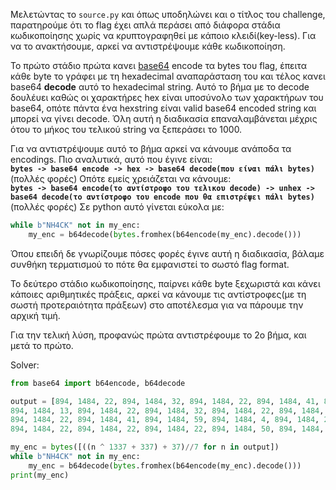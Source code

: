 Μελετώντας το `source.py` και όπως υποδηλώνει και ο τίτλος του challenge, παρατηρούμε ότι το flag έχει απλά περάσει από διάφορα στάδια κωδικοποίησης χωρίς να κρυπτογραφηθεί με κάποιο κλειδί(key-less). Για να το ανακτήσουμε, αρκεί να αντιστρέψουμε κάθε κωδικοποίηση.

Το πρώτο στάδιο πρώτα κανει [base64](https://en.wikipedia.org/wiki/Base64) encode τα bytes του flag, έπειτα κάθε byte το γράφει με τη hexadecimal αναπαράσταση του και τέλος κανει base64 **decode** αυτό το hexadecimal string. Αυτό το βήμα με το decode δουλέυει καθώς οι χαρακτήρες hex είναι υποσύνολο των χαρακτήρων του base64, οπότε πάντα ένα hexstring είναι valid base64 encoded string και μπορεί να γίνει decode. Όλη αυτή η διαδικασία επαναλαμβάνεται μέχρις ότου το μήκος του τελικού string να ξεπεράσει το 1000.

Για να αντιστρέψουμε αυτό το βήμα αρκεί να κάνουμε ανάποδα τα encodings. Πιο αναλυτικά, αυτό που έγινε είναι:  
**`bytes -> base64 encode -> hex -> base64 decode(που είναι πάλι bytes)`**(πολλές φορές)
Οπότε εμείς χρειάζεται να κάνουμε:  
**`bytes -> base64 encode(το αντίστροφο του τελικου decode) -> unhex -> base64 decode(το αντίστροφο του encode που θα επιστρέψει πάλι bytes)`**(πολλές φορές)
Σε python αυτό γίνεται εύκολα με:
```python
while b"NH4CK" not in my_enc:
    my_enc = b64decode(bytes.fromhex(b64encode(my_enc).decode()))
```
Όπου επειδή δε γνωρίζουμε πόσες φορές έγινε αυτή η διαδικασία, βάλαμε συνθήκη τερματισμού το πότε θα εμφανιστεί το σωστό flag format.

Το δεύτερο στάδιο κωδικοποίησης, παίρνει κάθε byte ξεχωριστά και κάνει κάποιες αριθμητικές πράξεις, αρκεί να κάνουμε τις αντίστροφες(με τη σωστή προτεραιότητα πράξεων) στο αποτέλεσμα για να πάρουμε την αρχική τιμή.

Για την τελική λύση, προφανώς πρώτα αντιστρέφουμε το 2ο βήμα, και μετά το πρώτο.

Solver:
```python
from base64 import b64encode, b64decode

output = [894, 1484, 22, 894, 1484, 32, 894, 1484, 22, 894, 1484, 41, 894, 1484, 22, 894, 1484, 59, 894, 1484, 59, 894, 1484, 31, 894, 1484, 22, 894, 1484, 59, 894, 1484, 22, 894, 1484, 50, 894, 1484, 22, 894, 1484, 22, 894, 1484, 22, 
894, 1484, 13, 894, 1484, 22, 894, 1484, 32, 894, 1484, 22, 894, 1484, 4, 894, 1484, 22, 894, 1484, 22, 894, 1484, 22, 894, 1484, 13, 894, 1484, 22, 894, 1484, 50, 894, 1484, 22, 894, 1484, 41, 894, 1484, 22, 894, 1484, 22, 894, 1484, 22, 894, 1484, 50, 894, 1484, 22, 894, 1484, 41, 894, 1484, 59, 894, 1484, 41, 894, 1484, 22, 894, 1484, 32, 894, 1484, 22, 894, 1484, 59, 894, 1484, 22, 894, 1484, 22, 894, 1484, 22, 894, 1484, 53, 894, 1484, 22, 894, 1484, 22, 894, 1484, 22, 894, 1484, 4, 894, 1484, 22, 894, 1484, 59, 894, 1484, 22, 894, 1484, 4, 894, 1484, 22, 894, 1484, 41, 894, 1484, 22, 894, 1484, 41, 894, 1484, 22, 894, 1484, 41, 894, 1484, 22, 894, 1484, 31, 894, 1484, 22, 894, 1484, 22, 894, 1484, 22, 894, 1484, 4, 894, 1484, 22, 894, 1484, 59, 894, 1484, 22, 894, 1484, 31, 894, 1484, 22, 894, 1484, 41, 894, 1484, 22, 894, 1484, 50, 894, 1484, 22, 894, 1484, 32, 894, 1484, 22, 894, 1484, 31, 894, 1484, 22, 894, 1484, 59, 894, 1484, 22, 894, 1484, 59, 894, 1484, 22, 894, 1484, 41, 894, 1484, 59, 894, 1484, 32, 894, 1484, 22, 894, 1484, 22, 894, 1484, 22, 894, 1484, 22, 894, 1484, 22, 894, 1484, 41, 894, 1484, 59, 894, 1484, 4, 894, 1484, 22, 894, 1484, 22, 894, 1484, 22, 894, 1484, 32, 894, 1484, 22, 894, 1484, 32, 894, 1484, 22, 894, 1484, 53, 894, 1484, 22, 894, 1484, 50, 894, 1484, 59, 894, 1484, 4, 894, 1484, 22, 894, 1484, 59, 894, 1484, 22, 894, 1484, 22, 894, 1484, 22, 894, 1484, 50, 894, 1484, 22, 894, 1484, 50, 894, 1484, 22, 894, 1484, 32, 894, 1484, 22, 894, 1484, 53, 894, 1484, 22, 894, 1484, 22, 894, 1484, 22, 894, 1484, 31, 894, 1484, 22, 894, 1484, 50, 894, 1484, 22, 894, 1484, 50, 894, 1484, 22, 894, 1484, 50, 894, 1484, 59, 894, 1484, 4, 894, 1484, 22, 894, 1484, 41, 894, 1484, 59, 894, 1484, 32, 894, 1484, 22, 894, 1484, 41, 894, 1484, 22, 894, 1484, 53, 
894, 1484, 22, 894, 1484, 41, 894, 1484, 59, 894, 1484, 4, 894, 1484, 22, 894, 1484, 50, 894, 1484, 22, 894, 1484, 32, 894, 1484, 22, 894, 1484, 32, 894, 1484, 22, 894, 1484, 53, 894, 1484, 22, 894, 1484, 50, 894, 1484, 59, 894, 1484, 4, 894, 1484, 22, 894, 1484, 59, 894, 1484, 22, 894, 1484, 41, 894, 1484, 22, 894, 1484, 59, 894, 1484, 59, 894, 1484, 59, 894, 1484, 22, 894, 1484, 41, 894, 1484, 59, 894, 1484, 41, 894, 1484, 22, 894, 1484, 22, 894, 1484, 22, 894, 1484, 4, 894, 1484, 22, 894, 1484, 22, 894, 1484, 22, 894, 1484, 76, 894, 1484, 22, 894, 1484, 59, 894, 1484, 59, 894, 1484, 31, 894, 1484, 22, 894, 1484, 41, 894, 1484, 59, 894, 1484, 41, 894, 1484, 22, 894, 1484, 32, 894, 1484, 22, 894, 1484, 50, 894, 1484, 22, 894, 1484, 32, 894, 1484, 59, 894, 1484, 4, 894, 1484, 22, 894, 1484, 59, 894, 1484, 59, 894, 1484, 41, 894, 1484, 22, 894, 1484, 41, 894, 1484, 59, 894, 1484, 41, 894, 1484, 22, 894, 1484, 22, 894, 1484, 22, 894, 1484, 22, 894, 1484, 22, 894, 1484, 41, 894, 1484, 22, 894, 1484, 76, 894, 1484, 22, 894, 1484, 50, 894, 1484, 59, 894, 1484, 4, 894, 1484, 22, 894, 1484, 59, 894, 1484, 22, 894, 1484, 31, 894, 1484, 22, 894, 1484, 59, 894, 1484, 59, 894, 1484, 41, 894, 1484, 22, 894, 1484, 41, 894, 1484, 59, 894, 1484, 41, 894, 1484, 22, 894, 1484, 50, 894, 1484, 59, 894, 1484, 4, 894, 1484, 22, 894, 1484, 32, 894, 1484, 22, 894, 1484, 53, 894, 1484, 22, 894, 1484, 22, 894, 1484, 22, 894, 1484, 31, 894, 1484, 22, 894, 1484, 41, 894, 1484, 22, 894, 1484, 76, 894, 1484, 22, 894, 1484, 50, 894, 1484, 59, 894, 1484, 4, 894, 1484, 22, 894, 1484, 59, 894, 1484, 22, 894, 1484, 41, 894, 1484, 22, 894, 1484, 41, 894, 1484, 22, 894, 1484, 53, 894, 1484, 22, 894, 1484, 59, 894, 1484, 22, 894, 1484, 22, 894, 1484, 22, 894, 1484, 50, 894, 1484, 59, 894, 1484, 4, 894, 1484, 22, 894, 1484, 41, 894, 1484, 59, 894, 1484, 41, 894, 1484, 22, 894, 1484, 22, 894, 1484, 22, 894, 1484, 31, 894, 1484, 22, 894, 1484, 22, 894, 1484, 22, 894, 1484, 32, 894, 1484, 22, 894, 1484, 59, 894, 1484, 22, 894, 1484, 59, 894, 1484, 22, 894, 1484, 41, 894, 1484, 59, 894, 1484, 41, 894, 1484, 22, 894, 1484, 22, 894, 1484, 22, 894, 1484, 31, 894, 1484, 22, 894, 1484, 22, 894, 1484, 22, 894, 1484, 32, 894, 1484, 22, 894, 1484, 59, 894, 1484, 59, 894, 1484, 4, 894, 1484, 22, 894, 1484, 41, 894, 1484, 59, 894, 1484, 41, 894, 1484, 22, 894, 1484, 41, 894, 1484, 22, 894, 1484, 50, 894, 1484, 22, 894, 1484, 32, 894, 1484, 22, 894, 1484, 4, 894, 1484, 22, 894, 1484, 50, 894, 1484, 22, 894, 1484, 53, 894, 1484, 22, 894, 1484, 59, 894, 1484, 22, 894, 1484, 31, 894, 1484, 22, 894, 1484, 59, 894, 1484, 59, 894, 1484, 4, 894, 1484, 22, 894, 1484, 32, 894, 1484, 59, 894, 1484, 4, 894, 1484, 22, 894, 1484, 59, 894, 1484, 22, 894, 1484, 59, 894, 1484, 22, 894, 1484, 41, 894, 1484, 59, 894, 1484, 32, 894, 1484, 22, 894, 1484, 41, 894, 1484, 22, 894, 1484, 50, 894, 1484, 22, 894, 1484, 22, 894, 1484, 22, 894, 1484, 32, 894, 1484, 22, 894, 1484, 59, 894, 1484, 59, 894, 1484, 31, 894, 1484, 22, 894, 1484, 32, 894, 1484, 22, 894, 1484, 53, 894, 1484, 22, 894, 1484, 50, 894, 1484, 59, 894, 1484, 4, 894, 1484, 22, 894, 1484, 41, 894, 1484, 59, 894, 1484, 32, 894, 1484, 22, 894, 1484, 50, 894, 1484, 22, 894, 1484, 32, 894, 1484, 22, 894, 1484, 32, 894, 1484, 22, 894, 1484, 76, 894, 1484, 22, 894, 1484, 22, 894, 1484, 22, 894, 1484, 22, 894, 1484, 22, 894, 1484, 41, 894, 1484, 59, 894, 1484, 4, 894, 1484, 22, 894, 1484, 22, 894, 1484, 22, 894, 1484, 32, 894, 1484, 22, 894, 1484, 59, 894, 1484, 22, 894, 1484, 22, 894, 1484, 22, 894, 1484, 41, 894, 1484, 22, 894, 1484, 41, 894, 1484, 22, 894, 1484, 59, 
894, 1484, 22, 894, 1484, 22, 894, 1484, 22, 894, 1484, 50, 894, 1484, 22, 894, 1484, 53, 894, 1484, 22, 894, 1484, 59, 894, 1484, 22, 894, 1484, 31, 894, 1484, 22, 894, 1484, 59, 894, 1484, 59, 894, 1484, 4, 894, 1484, 22, 894, 1484, 32, 894, 1484, 59, 894, 1484, 4, 894, 1484, 22, 894, 1484, 22, 894, 1484, 22, 894, 1484, 76]

my_enc = bytes([((n ^ 1337 + 337) + 37)//7 for n in output])
while b"NH4CK" not in my_enc:
    my_enc = b64decode(bytes.fromhex(b64encode(my_enc).decode()))
print(my_enc)

```
